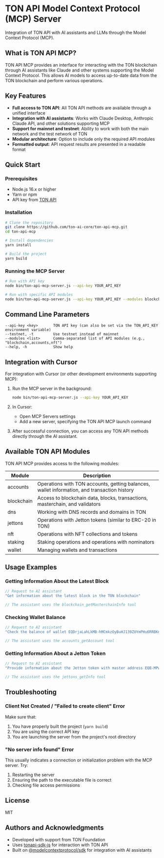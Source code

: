 # TON API Model Context Protocol (MCP) Server

Integration of TON API with AI assistants and LLMs through the Model Context Protocol (MCP).

## What is TON API MCP?

TON API MCP provides an interface for interacting with the TON blockchain through AI assistants like Claude and other systems supporting the Model Context Protocol. This allows AI models to access up-to-date data from the TON blockchain and perform various operations.

## Key Features

- **Full access to TON API**: All TON API methods are available through a unified interface
- **Integration with AI assistants**: Works with Claude Desktop, Anthropic Claude API, and other solutions supporting MCP
- **Support for mainnet and testnet**: Ability to work with both the main network and the test network of TON
- **Modular architecture**: Option to include only the required API modules
- **Formatted output**: API request results are presented in a readable format

## Quick Start

### Prerequisites

- Node.js 16.x or higher
- Yarn or npm
- API key from [TON API](https://tonapi.io)

### Installation

```bash
# Clone the repository
git clone https://github.com/ton-ai-core/ton-api-mcp.git
cd ton-api-mcp

# Install dependencies
yarn install

# Build the project
yarn build
```

### Running the MCP Server

```bash
# Run with API key
node bin/ton-api-mcp-server.js --api-key YOUR_API_KEY

# Run with specific API modules
node bin/ton-api-mcp-server.js --api-key YOUR_API_KEY --modules blockchain,accounts
```

## Command Line Parameters

```
--api-key <key>       TON API key (can also be set via the TON_API_KEY environment variable)
--testnet, -t         Use testnet instead of mainnet
--modules <list>      Comma-separated list of API modules (e.g., "blockchain,accounts,nft")
--help, -h            Show help
```

## Integration with Cursor

For integration with Cursor (or other development environments supporting MCP):

1. Run the MCP server in the background:
   ```bash
   node bin/ton-api-mcp-server.js --api-key YOUR_API_KEY
   ```

2. In Cursor:
   - Open MCP Servers settings
   - Add a new server, specifying the TON API MCP launch command

3. After successful connection, you can access any TON API methods directly through the AI assistant.

## Available TON API Modules

TON API MCP provides access to the following modules:

| Module | Description |
|--------|-------------|
| accounts | Operations with TON accounts, getting balances, wallet information, and transaction history |
| blockchain | Access to blockchain data, blocks, transactions, masterchain, and validators |
| dns | Working with DNS records and domains in TON |
| jettons | Operations with Jetton tokens (similar to ERC-20 in TON) |
| nft | Operations with NFT collections and tokens |
| staking | Staking operations and operations with nominators |
| wallet | Managing wallets and transactions |

## Usage Examples

### Getting Information About the Latest Block

```javascript
// Request to AI assistant
"Get information about the latest block in the TON blockchain"

// The assistant uses the blockchain_getMasterchainInfo tool
```

### Checking Wallet Balance

```javascript
// Request to AI assistant
"Check the balance of wallet EQDrjaLahLkMB-hMCmkzOyBuHJ139ZUYmPHu6RRBKnbdLIYI"

// The assistant uses the accounts_getAccount tool
```

### Getting Information About a Jetton Token

```javascript
// Request to AI assistant
"Provide information about the Jetton token with master address EQB-MPwrd1G6WKNkLz_VnV7-UFKi8PtMd8AmYHZEZRQC4POW"

// The assistant uses the jettons_getInfo tool
```

## Troubleshooting

### Client Not Created / "Failed to create client" Error

Make sure that:
1. You have properly built the project (`yarn build`)
2. You are using the correct API key
3. You are launching the server from the project's root directory

### "No server info found" Error

This usually indicates a connection or initialization problem with the MCP server. Try:
1. Restarting the server
2. Ensuring the path to the executable file is correct
3. Checking file access permissions

## License

MIT

## Authors and Acknowledgments

- Developed with support from TON Foundation
- Uses [tonapi-sdk-js](https://github.com/tonkeeper/tonapi-sdk-js) for interaction with TON API
- Built on [@modelcontextprotocol/sdk](https://github.com/anthropics/modelcontextprotocol) for integration with AI assistants 
